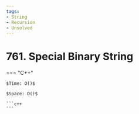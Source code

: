 ```yaml
---
tags:
- String
- Recursion
- Unsolved
---
```



# 761. Special Binary String

=== "C++"

    $Time: O()$

    $Space: O()$

    ```c++
    ```